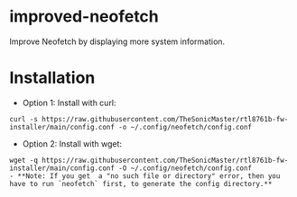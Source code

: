 # improved-neofetch
Improve Neofetch by displaying more system information.
# Installation
- Option 1: Install with curl:
```
curl -s https://raw.githubusercontent.com/TheSonicMaster/rtl8761b-fw-installer/main/config.conf -o ~/.config/neofetch/config.conf
```
- Option 2: Install with wget:
```
wget -q https://raw.githubusercontent.com/TheSonicMaster/rtl8761b-fw-installer/main/config.conf -O ~/.config/neofetch/config.conf
- **Note: If you get  a "no such file or directory" error, then you have to run `neofetch` first, to generate the config directory.**
